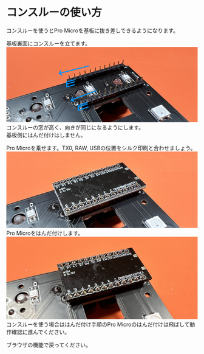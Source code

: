 # コンスルーの使い方

コンスルーを使うとPro Microを基板に抜き差しできるようになります。

基板裏面にコンスルーを立てます。  
![](img/IMG_5764.jpg)  
コンスルーの窓が高く、向きが同じになるようにします。  
基板側にはんだ付けはしません。  
  
Pro Microを乗せます。TX0, RAW, USBの位置をシルク印刷と合わせましょう。  
![](img/IMG_5765.jpg)  
Pro Microをはんだ付けします。 
![](img/IMG_5766.jpg)   
コンスルーを使う場合ははんだ付け手順のPro Microのはんだ付けは飛ばして動作確認に進んでください。

ブラウザの機能で戻ってください。  
